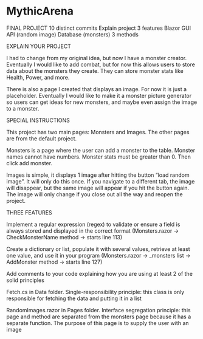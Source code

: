 # MythicArena
FINAL PROJECT
10 distinct commits
Explain project
3 features
Blazor GUI
API (random image)
Database (monsters)
3 methods



EXPLAIN YOUR PROJECT

I had to change from my original idea, but now I have a monster creator. Eventually I would like to add combat, but for now this allows users to store data about the monsters they create. They can store monster stats like Health, Power, and more.

There is also a page I created that displays an image. For now it is just a placeholder. Eventually I would like to make it a monster picture generator so users can get ideas for new monsters, and maybe even assign the image to a monster.



SPECIAL INSTRUCTIONS

This project has two main pages: Monsters and Images. The other pages are from the default project.

Monsters is a page where the user can add a monster to the table. Monster names cannot have numbers. Monster stats must be greater than 0. Then click add monster.

Images is simple, it displays 1 image after hitting the button “load random image”. It will only do this once. If you navigate to a different tab, the image will disappear, but the same image will appear if you hit the button again. The image will only change if you close out all the way and reopen the project.



THREE FEATURES

Implement a regular expression (regex) to validate or ensure a field is always stored and displayed in the correct format (Monsters.razor -> CheckMonsterName method -> starts line 113)

Create a dictionary or list, populate it with several values, retrieve at least one value, and use it in your program (Monsters.razor -> _monsters list -> AddMonster method -> starts line 127)

Add comments to your code explaining how you are using at least 2 of the solid principles

Fetch.cs in Data folder. Single-responsibility principle: this class is only responsible for fetching the data and putting it in a list

RandomImages.razor in Pages folder. Interface segregation principle: this page and method are separated from the monsters page because it has a separate function. The purpose of this page is to supply the user with an image
